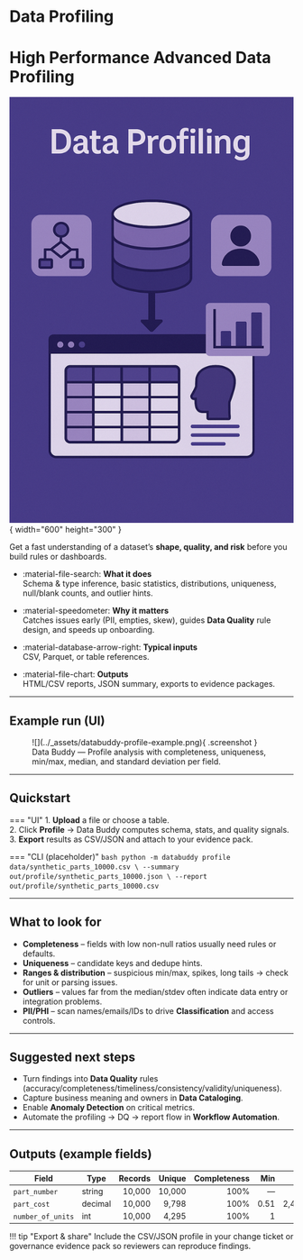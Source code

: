 # Data Profiling

# High Performance Advanced Data Profiling
![Data Profiling](../_assets/dp.png){ width="600" height="300" }

Get a fast understanding of a dataset’s **shape, quality, and risk** before you build rules or dashboards.

<div class="grid cards" markdown>

- :material-file-search: **What it does**  
  Schema & type inference, basic statistics, distributions, uniqueness, null/blank counts, and outlier hints.

- :material-speedometer: **Why it matters**  
  Catches issues early (PII, empties, skew), guides **Data Quality** rule design, and speeds up onboarding.

- :material-database-arrow-right: **Typical inputs**  
  CSV, Parquet, or table references.

- :material-file-chart: **Outputs**  
  HTML/CSV reports, JSON summary, exports to evidence packages.

</div>

---

## Example run (UI)

<figure markdown>
  ![](../_assets/databuddy-profile-example.png){ .screenshot }
  <figcaption>Data Buddy — Profile analysis with completeness, uniqueness, min/max, median, and standard deviation per field.</figcaption>
</figure>

---

## Quickstart

=== "UI"
    1. **Upload** a file or choose a table.  
    2. Click **Profile** → Data Buddy computes schema, stats, and quality signals.  
    3. **Export** results as CSV/JSON and attach to your evidence pack.

=== "CLI (placeholder)"
    ```bash
    python -m databuddy profile data/synthetic_parts_10000.csv \
      --summary out/profile/synthetic_parts_10000.json \
      --report  out/profile/synthetic_parts_10000.csv
    ```

---

## What to look for

- **Completeness** – fields with low non-null ratios usually need rules or defaults.  
- **Uniqueness** – candidate keys and dedupe hints.  
- **Ranges & distribution** – suspicious min/max, spikes, long tails → check for unit or parsing issues.  
- **Outliers** – values far from the median/stdev often indicate data entry or integration problems.  
- **PII/PHI** – scan names/emails/IDs to drive **Classification** and access controls.

---

## Suggested next steps

- Turn findings into **Data Quality** rules (accuracy/completeness/timeliness/consistency/validity/uniqueness).  
- Capture business meaning and owners in **Data Cataloging**.  
- Enable **Anomaly Detection** on critical metrics.  
- Automate the profiling → DQ → report flow in **Workflow Automation**.

---

## Outputs (example fields)

| Field | Type | Records | Unique | Completeness | Min | Max | Median | StdDev |
|---|---|---:|---:|---:|---:|---:|---:|---:|
| `part_number` | string | 10,000 | 10,000 | 100% | — | — | — | — |
| `part_cost` | decimal | 10,000 | 9,798 | 100% | 0.51 | 2,499.98 | 1,244.53 | 718.49 |
| `number_of_units` | int | 10,000 | 4,295 | 100% | 1 | 5,000 | 2,489.5 | 1,444.14 |

!!! tip "Export & share"
    Include the CSV/JSON profile in your change ticket or governance evidence pack so reviewers can reproduce findings.
